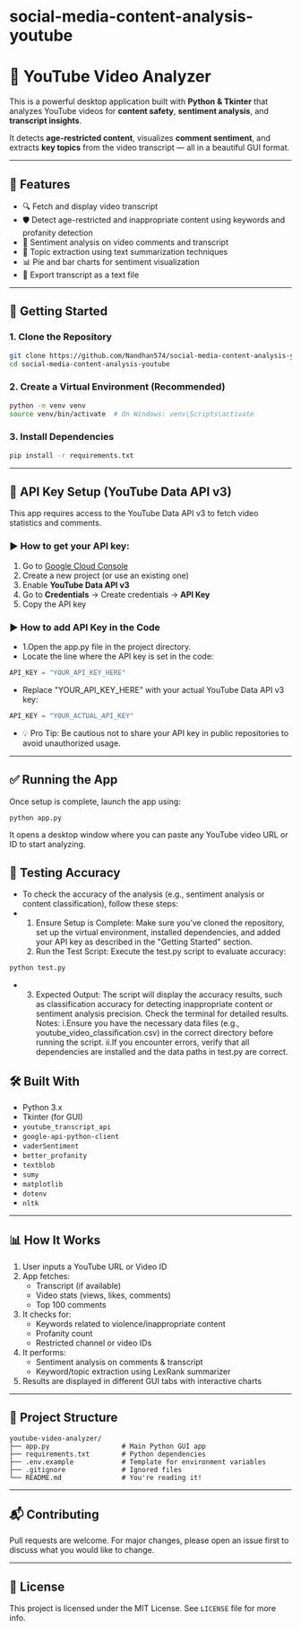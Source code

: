# social-media-content-analysis-youtube

# 🎥 YouTube Video Analyzer

This is a powerful desktop application built with **Python & Tkinter** that analyzes YouTube videos for **content safety**, **sentiment analysis**, and **transcript insights**.

It detects **age-restricted content**, visualizes **comment sentiment**, and extracts **key topics** from the video transcript — all in a beautiful GUI format.

---

## 🧰 Features

- 🔍 Fetch and display video transcript
- 🛡️ Detect age-restricted and inappropriate content using keywords and profanity detection
- 💬 Sentiment analysis on video comments and transcript
- 🧠 Topic extraction using text summarization techniques
- 📊 Pie and bar charts for sentiment visualization
- 📝 Export transcript as a text file

---

## 🚀 Getting Started

### 1. Clone the Repository
```bash
git clone https://github.com/Nandhan574/social-media-content-analysis-youtube.git
cd social-media-content-analysis-youtube
```

### 2. Create a Virtual Environment (Recommended)
```bash
python -m venv venv
source venv/bin/activate  # On Windows: venv\Scripts\activate
```

### 3. Install Dependencies
```bash
pip install -r requirements.txt
```

---

## 🔑 API Key Setup (YouTube Data API v3)

This app requires access to the YouTube Data API v3 to fetch video statistics and comments.

### ▶️ How to get your API key:

1. Go to [Google Cloud Console](https://console.cloud.google.com/)
2. Create a new project (or use an existing one)
3. Enable **YouTube Data API v3**
4. Go to **Credentials** → Create credentials → **API Key**
5. Copy the API key

### ▶️ How to add API Key in the Code

- 1.Open the app.py file in the project directory.
- Locate the line where the API key is set in the code:
```python
API_KEY = "YOUR_API_KEY_HERE"
```
- Replace "YOUR_API_KEY_HERE" with your actual YouTube Data API v3 key:
```python
API_KEY = "YOUR_ACTUAL_API_KEY"
```
- 💡 Pro Tip: Be cautious not to share your API key in public repositories to avoid unauthorized usage.

---

## ✅ Running the App

Once setup is complete, launch the app using:

```bash
python app.py
```

It opens a desktop window where you can paste any YouTube video URL or ID to start analyzing.

## 🧪 Testing Accuracy
- To check the accuracy of the analysis (e.g., sentiment analysis or content classification), follow these steps:
-  1. Ensure Setup is Complete:
      Make sure you’ve cloned the repository, set up the virtual environment, installed dependencies, and added your API key as described in the "Getting Started" section.
   2. Run the Test Script:
      Execute the test.py script to evaluate accuracy:
```bash
python test.py
```
- 3. Expected Output:
     The script will display the accuracy results, such as classification accuracy for detecting inappropriate content or sentiment analysis precision. Check the terminal for detailed results.
  Notes:
i.Ensure you have the necessary data files (e.g., youtube_video_classification.csv) in the correct directory before running the script.
ii.If you encounter errors, verify that all dependencies are installed and the data paths in test.py are correct.

## 🛠️ Built With

- Python 3.x
- Tkinter (for GUI)
- `youtube_transcript_api`
- `google-api-python-client`
- `vaderSentiment`
- `better_profanity`
- `textblob`
- `sumy`
- `matplotlib`
- `dotenv`
- `nltk`

---

## 📊 How It Works

1. User inputs a YouTube URL or Video ID
2. App fetches:
   - Transcript (if available)
   - Video stats (views, likes, comments)
   - Top 100 comments
3. It checks for:
   - Keywords related to violence/inappropriate content
   - Profanity count
   - Restricted channel or video IDs
4. It performs:
   - Sentiment analysis on comments & transcript
   - Keyword/topic extraction using LexRank summarizer
5. Results are displayed in different GUI tabs with interactive charts

---

## 📁 Project Structure

```
youtube-video-analyzer/
├── app.py                  # Main Python GUI app
├── requirements.txt        # Python dependencies
├── .env.example            # Template for environment variables
├── .gitignore              # Ignored files
└── README.md               # You're reading it!
```



---

## 📬 Contributing

Pull requests are welcome. For major changes, please open an issue first to discuss what you would like to change.

---

## 📄 License

This project is licensed under the MIT License. See `LICENSE` file for more info.
